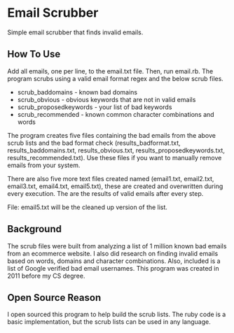 # Email Scrubber
Simple email scrubber that finds invalid emails.

## How To Use

Add all emails, one per line, to the email.txt file.  Then, run email.rb. The program scrubs using a valid email format regex and the below scrub files.
* scrub_baddomains - known bad domains
* scrub_obvious - obvious keywords that are not in valid emails
* scrub_proposedkeywords - your list of bad keywords
* scrub_recommended - known common character combinations and words

The program creates five files containing the bad emails from the above scrub lists and the bad format check (results_badformat.txt, results_baddomains.txt, results_obvious.txt, results_proposedkeywords.txt, results_recommended.txt). Use these files if you want to manually remove emails from your system.

There are also five more text files created named (email1.txt, email2.txt, email3.txt, email4.txt, email5.txt), these are created and overwritten during every execution. The are the results of valid emails after every step.

File: email5.txt will be the cleaned up version of the list.

## Background

The scrub files were built from analyzing a list of 1 million known bad emails from an ecommerce website. I also did research on finding invalid emails based on words, domains and character combinations. Also, included is a list of Google verified bad email usernames. This program was created in 2011 before my CS degree.

## Open Source Reason
I open sourced this program to help build the scrub lists. The ruby code is a basic implementation, but the scrub lists can be used in any language.

